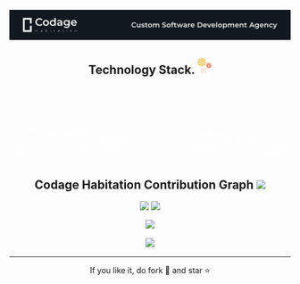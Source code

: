 ![Codage Habitation](https://raw.githubusercontent.com/Codage-Habitation/.github/main/images/Codage%20Habitation%20GitHub.png)


<h2 align="center">
  Technology Stack. <img src="https://github.com/Codage-Habitation/.github/blob/main/images/Technology%20Stack%20Icon.png" width="25">
</h2>
<p align="center">
<img src="https://github.com/Codage-Habitation/.github/blob/main/images/Codage%20Habitation%20Tech%20stack.gif">
</p>

<h2 align="center">
   Codage Habitation Contribution Graph <img src="https://media.giphy.com/media/xUA7aZeLE2e0P7Znz2/giphy.gif" width="25">
</h2>

<p align = "center">
  <img  src = "https://github-readme-stats.vercel.app/api?username=codagehabitation&show_icons=true&theme=radical&line_height=27">
  <img src = "https://github-readme-stats.vercel.app/api/top-langs/?username=codagehabitation&hide=shaderlab,kotlin,hlsl&theme=radical">
</p>

<p align = "center">
 <img  src="https://github-readme-streak-stats.herokuapp.com/?user=codagehabitation&show_icons=true&locale=en&layout=compact&theme=radical&line_height=0" />
</p> 

<p align = "center">
 <img src="https://activity-graph.herokuapp.com/graph?username=codagehabitation&theme=redical">
</p> 
<hr>
<p align="center">If you like it, do fork 🍴 and star ⭐</p>
